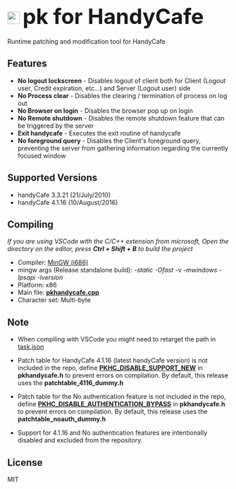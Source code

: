# <img width="28" src="https://en.touhouwiki.net/images/7/7b/Th135Patchouli.png"> <font size=80> pk for HandyCafe </font>
Runtime patching and modification tool for HandyCafe

## Features
* <b>No logout lockscreen</b> - Disables logout of client both for Client (Logout user, Credit expiration, etc...) and Server (Logout user) side
* <b>No Process clear</b> - Disables the clearing / termination of process on log out
* <b>No Browser on login</b> - Disables the browser pop up on login
* <b>No Remote shutdown</b> - Disables the remote shutdown feature that can be triggered by the server
* <b>Exit handycafe</b> - Executes the exit routine of handycafe
* <b>No foreground query</b> - Disables the Client's foreground query, preventing the server from gathering information regarding the currently focused window

## Supported Versions
* handyCafe 3.3.21 (21/July/2010)
* handyCafe 4.1.16 (10/August/2016)

## Compiling
<i>If you are using VSCode with the C/C++ extension from microsoft, Open the directory on the editor, press <b>Ctrl + Shift + B</b> to build the project</i>
* Compiler: [MinGW (i686)](https://sourceforge.net/projects/mingw-w64/)
* mingw args  (Release standalone build): <i>-static -Ofast -v -mwindows -lpsapi -lversion</i>
* Platform: x86
* Main file: <b>[pkhandycafe.cpp](https://github.com/rogueeeee/pk_handycafe/blob/master/pkhandycafe.cpp)</b>
* Character set: Multi-byte

## Note
* When compiling with VSCode you might need to retarget the path in </b>[task.json](https://github.com/rogueeeee/pk_handycafe/blob/master/.vscode/tasks.json)</b>

* Patch table for HandyCafe 4.1.16 (latest handyCafe version) is not included
in the repo, define <b>[PKHC_DISABLE_SUPPORT_NEW](https://github.com/rogueeeee/pk_handycafe/blob/master/pkhandycafe.h#L4)</b> in <b>pkhandycafe.h</b>
to prevent errors on compilation. By default, this release uses the <b>patchtable_4116_dummy.h</b>

* Patch table for the No authentication feature is not included
in the repo, define <b>[PKHC_DISABLE_AUTHENTICATION_BYPASS](https://github.com/rogueeeee/pk_handycafe/blob/master/pkhandycafe.h#L5)</b> in <b>pkhandycafe.h</b>
to prevent errors on compilation. By default, this release uses the <b>patchtable_noauth_dummy.h</b>

* Support for 4.1.16 and No authentication features are intentionally disabled and excluded from the repository.

## License
MIT